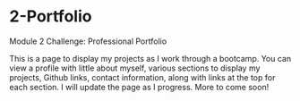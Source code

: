 # 2-Portfolio
Module 2 Challenge: Professional Portfolio

This is a page to display my projects as I work through a bootcamp.  You can view a profile with little about myself, various sections to display my projects, Github links, contact information, along with links at the top for each section.  I will update the page as I progress.  More to come soon!


